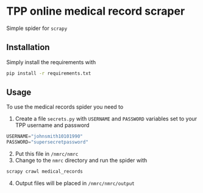 # TPP online medical record scraper

Simple spider for `scrapy`

## Installation

Simply install the requirements with

```bash
pip install -r requirements.txt
```

## Usage

To use the medical records spider you need to

1. Create a file `secrets.py` with `USERNAME` and `PASSWORD` variables set to your TPP username and password
  ```python
  USERNAME="johnsmith10101990"
  PASSWORD="supersecretpassword"
  ```
2. Put this file in `/nmrc/nmrc`
3. Change to the `nmrc` directory and run the spider with
  ```bash
  scrapy crawl medical_records
  ```
4. Output files will be placed in `/nmrc/nmrc/output`
